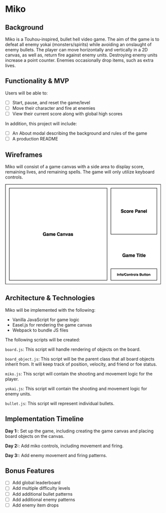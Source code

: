 # Miko

## Background

Miko is a Touhou-inspired, bullet hell video game.  The aim of the game is to defeat all enemy yokai (monsters/spirits) while avoiding an onslaught of enemy bullets.  The player can move horizontally and vertically in a 2D canvas, as well as, return fire against enemy units.  Destroying enemy units increase a point counter.  Enemies occasionally drop items, such as extra lives.

## Functionality & MVP

Users will be able to:

- [ ] Start, pause, and reset the game/level
- [ ] Move their character and fire at enemies
- [ ] View their current score along with global high scores

In addition, this project will include:

- [ ] An About modal describing the background and rules of the game
- [ ] A production README

## Wireframes

Miko will consist of a game canvas with a side area to display score, remaining lives, and remaining spells.  The game will only utilize keyboard controls.

![wireframe](docs/wireframe.png)

## Architecture & Technologies

Miko will be implemented with the following:

- Vanilla JavaScript for game logic
- Easel.js for rendering the game canvas
- Webpack to bundle JS files

The following scripts will be created:

`board.js`: This script will handle rendering of objects on the board.

`board_object.js`: This script will be the parent class that all board objects inherit from.  It will keep track of position, velocity, and friend or foe status.

`miko.js`: This script will contain the shooting and movement logic for the player.

`yokai.js`: This script will contain the shooting and movement logic for enemy units.

`bullet.js`: This script will represent individual bullets.

## Implementation Timeline

**Day 1:**: Set up the game, including creating the game canvas and placing board objects on the canvas.

**Day 2:**: Add miko controls, including movement and firing.

**Day 3:**: Add enemy movement and firing patterns.

## Bonus Features

- [ ] Add global leaderboard
- [ ] Add multiple difficulty levels
- [ ] Add additional bullet patterns
- [ ] Add additional enemy patterns
- [ ] Add enemy item drops
